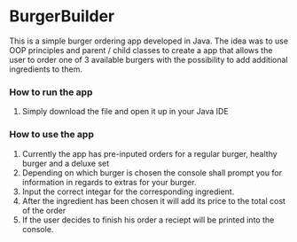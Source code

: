 # BurgerBuilder
This is a simple burger ordering app developed in Java. The idea was to use OOP principles 
and parent / child classes to create a app that allows the user to order one of 3 available 
burgers with the possibility to add additional ingredients to them. 

### How to run the app
1. Simply download the file and open it up in your Java IDE

### How to use the app
1. Currently the app has pre-inputed orders for a regular burger, healthy burger and a deluxe set
2. Depending on which burger is chosen the console shall prompt you for information in regards to extras for your burger.
3. Input the correct integar for the corresponding ingredient.
4. After the ingredient has been chosen it will add its price to the total cost of the order
5. If the user decides to finish his order a reciept will be printed into the console.
